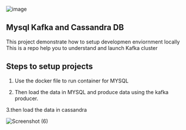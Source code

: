 ![image](https://github.com/Satyam20091998/MySql-Kafka-Cassandra/assets/92753984/9053e6a0-6c6a-4836-921c-65f659c608a8)

## Mysql Kafka and  Cassandra DB 



This project demonstrate how to setup developmen enviornment locally
This is a repo help you to understand and launch Kafka cluster 



## Steps to setup projects

1. Use the docker file to run container for MYSQL

2. Then load the data in MYSQL and produce data using the kafka producer.

3.then load the data in cassandra

![Screenshot (6)](https://github.com/Satyam20091998/Spark-Kafka-MongoDB/assets/92753984/4e2fa654-e3d8-4d50-aeba-a10fd03c5812)
